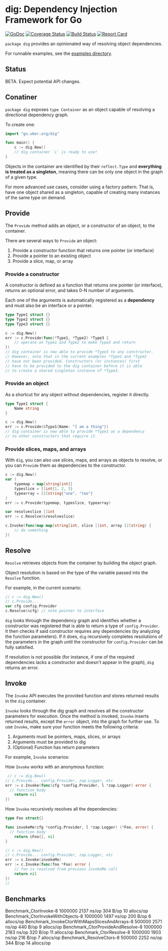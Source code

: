 # dig: Dependency Injection Framework for Go

[![GoDoc][doc-img]][doc]
[![Coverage Status][cov-img]][cov]
[![Build Status][ci-img]][ci]
[![Report Card][report-card-img]][report-card]

`package dig` provides an opinionated way of resolving object dependencies.

For runnable examples, see the [examples directory](examples/).

## Status

BETA. Expect potential API changes.

## Conatiner

`package dig` exposes `type Container` as an object capable of resolving a
directional dependency graph.

To create one:
```go
import "go.uber.org/dig"

func main() {
	c := dig.New()
	// dig container `c` is ready to use!
}
```

Objects in the container are identified by their `reflect.Type` and **everything
is treated as a singleton**, meaning there can be only one object in the graph
of a given type.

For more advanced use cases, consider using a factory pattern. That is,
have one object shared as a singleton, capable of creating many instances
of the same type on demand.

## Provide

The `Provide` method adds an object, or a constructor of an object, to the container.

There are several ways to `Provide` an object:

1. Provide a constructor function that returns one pointer (or interface)
1. Provide a pointer to an existing object
1. Provide a slice, map, or array

### Provide a constructor

A constructor is defined as a function that returns one pointer (or
interface), returns an optional error, and takes 0-N number of arguments.

Each one of the arguments is automatically registered as a **dependency**
and must also be an interface or a pointer.

```go
type Type1 struct {}
type Type2 struct {}
type Type3 struct {}

c := dig.New()
err := c.Provide(func(*Type1, *Type2) *Type3 {
	// operate on Type1 and Type2 to make Type3 and return
})
// dig container is now able to provide *Type3 to any constructor.
// However, note that in the current examples *Type1 and *Type2
// have not been provided. Constructors (or instances) first
// have to be provided to the dig container before it is able
// to create a shared singleton instance of *Type3.
```

### Provide an object

As a shortcut for any object without dependencies, register it directly.

```go
type Type1 struct {
	Name string
}

c := dig.New()
err := c.Provide(&Type1{Name: "I am a thing"})
// dig container is now able to provide *Type1 as a dependency
// to other constructors that require it.
```

### Provide slices, maps, and arrays

With `dig`, you can also use slices, maps, and arrays as objects
to resolve, or you can `Provide` them as dependencies to the constructor.

```go
c := dig.New()
var (
	typemap = map[string]int{}
	typeslice = []int{1, 2, 3}
	typearray = [2]string{"one", "two"}
)
err := c.Provide(typemap, typeslice, typearray)

var resolveslice []int
err := c.Resolve(&resolveslice)

c.Invoke(func(map map[string]int, slice []int, array [2]string) {
	// do something
})
```

## Resolve

`Resolve` retrieves objects from the container by building the object graph.

Object resolution is based on the type of the variable passed into the `Resolve`
function.

For example, in the current scenario:

```go
// c := dig.New()
// c.Provide...
var cfg config.Provider
c.Resolve(&cfg) // note pointer to interface
```

`dig` looks through the dependency graph and identifies whether a constructor was
registered that is able to return a type of `config.Provider`. It then checks
if said constructor requires any dependencies (by analyzing the function parameters).
If it does, `dig` recursively completes resolutions of the parameters in the graph
until the constructor for `config.Provider` can be fully satisfied.

If resolution is not possible (for instance, if one of the required dependencies
lacks a constructor and doesn't appear in the graph), `dig` returns an error.

## Invoke

The `Invoke` API executes the provided function and stores returned results in the `dig` container.

`Invoke` looks through the dig graph and resolves all the constructor parameters for execution.
Once the method is invoked, `Invoke` inserts returned results, except the `error` object, into the
graph for further use.
To use `Invoke`, make sure your function meets the following criteria:

1. Arguments must be pointers, maps, slices, or arrays
2. Arguments must be provided to dig
3. (Optional) Function has return parameters

For example, `Invoke` scenarios:

How `Invoke` works with an anonymous function:
```go
 // c := dig.New()
// c.Provide... config.Provider, zap.Logger, etc
err := c.Invoke(func(cfg *config.Provider, l *zap.Logger) error {
  // function body
	return nil
})
```

How `Invoke` recursively resolves all the dependencies:
```go
type Foo struct{}

func invokeMe(cfg *config.Provider, l *zap.Logger) (*Foo, error) {
  // function body
	return &Foo{}, nil
}

// c := dig.New()
// c.Provide... config.Provider, zap.Logger, etc
err := c.Invoke(invokeMe)
err := c.Invoke(func(foo *Foo) error {
	// foo is resolved from previous invokeMe call
	return nil
})
//
```

## Benchmarks
Benchmark_CtorInvoke-8                          	 1000000	      2137 ns/op	     304 B/op	      10 allocs/op
Benchmark_CtorInvokeWithObjects-8               	 1000000	      1497 ns/op	     200 B/op	       6 allocs/op
Benchmark_InvokeCtorWithMapsSlicesAndArrays-8   	  500000	      2571 ns/op	     440 B/op	       9 allocs/op
Benchmark_CtorProvideAndResolve-8               	 1000000	      2183 ns/op	     320 B/op	      11 allocs/op
Benchmark_CtorResolve-8                         	 1000000	      1903 ns/op	     216 B/op	       7 allocs/op
Benchmark_ResolveCtors-8                        	  500000	      2252 ns/op	     344 B/op	      14 allocs/op

[doc]: https://godoc.org/go.uber.org/dig
[doc-img]: https://godoc.org/go.uber.org/dig?status.svg
[cov]: https://coveralls.io/github/uber-go/dig?branch=master
[cov-img]: https://coveralls.io/repos/github/uber-go/dig/badge.svg?branch=master
[ci]: https://travis-ci.org/uber-go/dig
[ci-img]: https://travis-ci.org/uber-go/dig.svg?branch=master
[report-card]: https://goreportcard.com/report/github.com/uber-go/dig
[report-card-img]: https://goreportcard.com/badge/github.com/uber-go/dig
